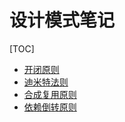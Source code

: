 # 设计模式笔记
[TOC]
- [开闭原则](./01_open_closed_principle)
- [迪米特法则](./02_law_of_demeter)
- [合成复用原则](./03_synthetic_reuse_principle)
- [依赖倒转原则](./04_dependency_inversion_principle)